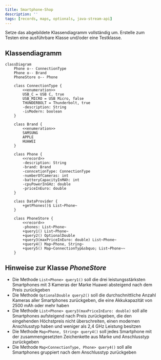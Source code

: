 ```yaml
---
title: Smartphone-Shop
description: ''
tags: [records, maps, optionals, java-stream-api]
---
```


Setze das abgebildete Klassendiagramm vollständig um. Erstelle zum Testen eine
ausführbare Klasse und/oder eine Testklasse.

## Klassendiagramm

```mermaid
classDiagram
    Phone o-- ConnectionType
    Phone o-- Brand
    PhoneStore o-- Phone

    class ConnectionType {
        <<enumeration>>
        USB_C = USB C, true
        USB_MICRO = USB Micro, false
        THUNDERBOLT = Thunderbolt, true
        -description: String
        -isModern: boolean
    }

    class Brand {
        <<enumeration>>
        SAMSUNG
        APPLE
        HUAWEI
    }

    class Phone {
        <<record>>
        -description: String
        -brand: Brand
        -conncetionType: ConnectionType
        -numberOfCameras: int
        -batteryCapacityInMAh: int
        -cpuPowerInGHz: double
        -priceInEuro: double
    }

    class DataProvider {
        +getPhones()$ List~Phone~
    }

    class PhoneStore {
        <<record>>
        -phones: List~Phone~
        +query1() List~Phone~
        +query2() OptionalDouble
        +query3(maxPriceInEuro: double) List~Phone~
        +query4() Map~Phone, String~
        +query5() Map~ConnectionTyp&sbquo; List~Phone~~
    }
```

## Hinweise zur Klasse _PhoneStore_

- Die Methode `List<Phone> query1()` soll die drei leistungsstärksten
  Smartphones mit 3 Kameras der Marke Huawei absteigend nach dem Preis
  zurückgeben
- Die Methode `OptionalDouble query2()` soll die durchschnittliche Anzahl
  Kameras aller Smartphones zurückgeben, die eine Akkukapazität von 2500 mAh
  oder mehr haben
- Die Methode `List<Phone> query3(maxPriceInEuro: double)` soll alle Smartphones
  aufsteigend nach Preis zurückgeben, die den eingehenden Höchstpreis nicht
  überschreiten, einen modernen Anschlusstyp haben und weniger als 2,4 GHz
  Leistung besitzen
- Die Methode `Map<Phone, String> query4()` soll jedes Smartphone mit der
  zusammengesetzten Zeichenkette aus Marke und Anschlusstyp zurückgeben
- Die Methode `Map<ConnectionType, Phone> query4()` soll alle Smartphones
  gruppiert nach dem Anschlusstyp zurückgeben
